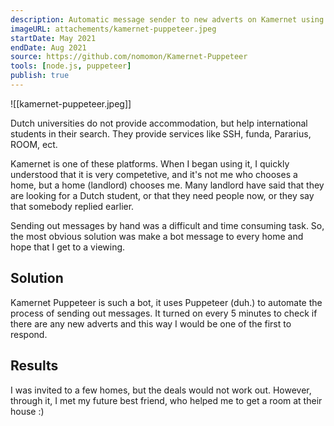 ```yaml
---
description: Automatic message sender to new adverts on Kamernet using puppeteer.
imageURL: attachements/kamernet-puppeteer.jpeg
startDate: May 2021
endDate: Aug 2021
source: https://github.com/nomomon/Kamernet-Puppeteer
tools: [node.js, puppeteer]
publish: true
---
```


![[kamernet-puppeteer.jpeg]]

Dutch universities do not provide accommodation, but help international students in their search. They provide services like SSH, funda, Pararius, ROOM, ect.

Kamernet is one of these platforms. When I began using it, I quickly understood that it is very competetive, and it's not me who chooses a home, but a home (landlord) chooses me. Many landlord have said that they are looking for a Dutch student, or that they need people now, or they say that somebody replied earlier.

Sending out messages by hand was a difficult and time consuming task. So, the most obvious solution was make a bot message to every home and hope that I get to a viewing.

## Solution

Kamernet Puppeteer is such a bot, it uses Puppeteer (duh.) to automate the process of sending out messages. It turned on every 5 minutes to check if there are any new adverts and this way I would be one of the first to respond.

## Results

I was invited to a few homes, but the deals would not work out. However, through it, I met my future best friend, who helped me to get a room at their house :)
